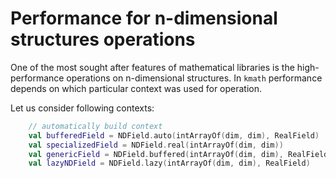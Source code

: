 # Performance for n-dimensional structures operations

One of the most sought after features of mathematical libraries is the high-performance operations on n-dimensional
structures. In `kmath` performance depends on which particular context was used for operation.

Let us consider following contexts:
```kotlin
    // automatically build context
    val bufferedField = NDField.auto(intArrayOf(dim, dim), RealField)
    val specializedField = NDField.real(intArrayOf(dim, dim))
    val genericField = NDField.buffered(intArrayOf(dim, dim), RealField)
    val lazyNDField = NDField.lazy(intArrayOf(dim, dim), RealField)
```
